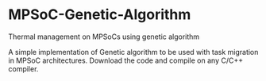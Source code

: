 # MPSoC-Genetic-Algorithm
Thermal management on MPSoCs using genetic algorithm

A simple implementation of Genetic algorithm to be used with task migration in MPSoC architectures. Download the code and compile on any C/C++ compiler. 
